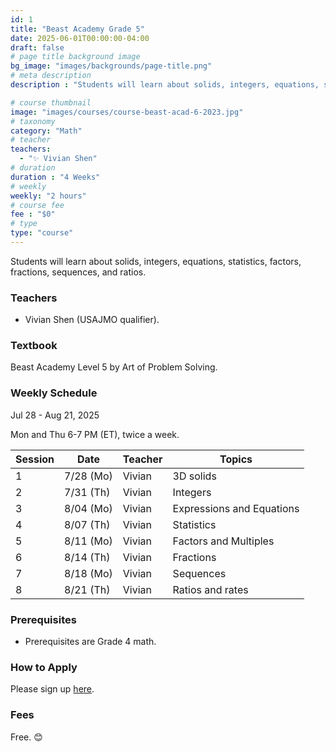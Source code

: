 ```yaml
---
id: 1
title: "Beast Academy Grade 5"
date: 2025-06-01T00:00:00-04:00
draft: false
# page title background image
bg_image: "images/backgrounds/page-title.png"
# meta description
description : "Students will learn about solids, integers, equations, statistics, factors, fractions, sequences, and ratios."

# course thumbnail
image: "images/courses/course-beast-acad-6-2023.jpg"
# taxonomy
category: "Math"
# teacher
teachers:
  - "✨ Vivian Shen"
# duration
duration : "4 Weeks"
# weekly
weekly: "2 hours"
# course fee
fee : "$0"
# type
type: "course"
---
```


Students will learn about solids, integers, equations, statistics, factors, fractions, sequences, and ratios.

### Teachers

* Vivian Shen (USAJMO qualifier).

### Textbook 
Beast Academy Level 5 by Art of Problem Solving.

### Weekly Schedule

Jul 28 - Aug 21, 2025

Mon and Thu 6-7 PM (ET), twice a week.

|Session|Date      | Teacher|Topics
|-------|----------|--------|------------------------------------------------------
|1      |7/28 (Mo) | Vivian | 3D solids
|2      |7/31 (Th) | Vivian | Integers
|3      |8/04 (Mo) | Vivian | Expressions and Equations
|4      |8/07 (Th) | Vivian | Statistics
|5      |8/11 (Mo) | Vivian | Factors and Multiples
|6      |8/14 (Th) | Vivian | Fractions
|7      |8/18 (Mo) | Vivian | Sequences
|8      |8/21 (Th) | Vivian | Ratios and rates

### Prerequisites

* Prerequisites are Grade 4 math.

### How to Apply

Please sign up [here](https://forms.gle/sqG1GRbDJv3GEyxN7).

### Fees

Free. 😊

